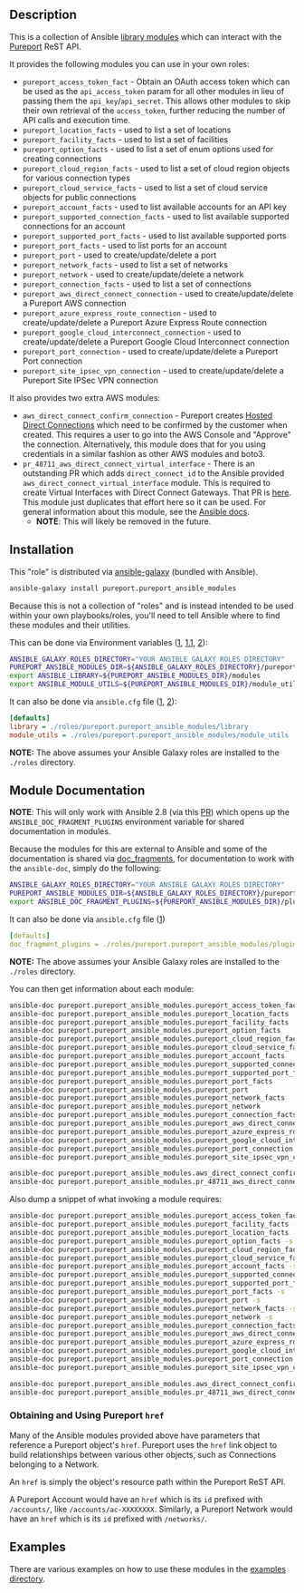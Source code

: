 ## Description
This is a collection of Ansible [library modules](https://docs.ansible.com/ansible/2.8/user_guide/modules_intro.html) which can
interact with the [Pureport](https://www.pureport.com/) ReST API.

It provides the following modules you can use in your own roles:
- `pureport_access_token_fact` - Obtain an OAuth access token which can be used as the `api_access_token` param 
  for all other modules in lieu of passing them the `api_key`/`api_secret`.  This allows other modules to skip their own retrieval 
  of the `access_token`, further reducing the number of API calls and execution time. 
- `pureport_location_facts` - used to list a set of locations
- `pureport_facility_facts` - used to list a set of facilities
- `pureport_option_facts` - used to list a set of enum options used for creating connections
- `pureport_cloud_region_facts` - used to list a set of cloud region objects for various connection types
- `pureport_cloud_service_facts` - used to list a set of cloud service objects for public connections
- `pureport_account_facts` - used to list available accounts for an API key
- `pureport_supported_connection_facts` - used to list available supported connections for an account
- `pureport_supported_port_facts` - used to list available supported ports
- `pureport_port_facts` - used to list ports for an account
- `pureport_port` - used to create/update/delete a port
- `pureport_network_facts` - used to list a set of networks
- `pureport_network` - used to create/update/delete a network
- `pureport_connection_facts` - used to list a set of connections
- `pureport_aws_direct_connect_connection` - used to create/update/delete a Pureport AWS connection
- `pureport_azure_express_route_connection` - used to create/update/delete a Pureport Azure Express Route connection
- `pureport_google_cloud_interconnect_connection` - used to create/update/delete a Pureport Google Cloud Interconnect connection
- `pureport_port_connection` - used to create/update/delete a Pureport Port connection
- `pureport_site_ipsec_vpn_connection` - used to create/update/delete a Pureport Site IPSec VPN connection

It also provides two extra AWS modules:
- `aws_direct_connect_confirm_connection` - Pureport creates [Hosted Direct Connections](https://docs.aws.amazon.com/directconnect/latest/UserGuide/accept-hosted-connection.html)
which need to be confirmed by the customer when created.  This requires a user to go into the AWS Console and "Approve" the connection.  Alternatively,
this module does that for you using credentials in a similar fashion as other AWS modules and boto3.
- `pr_48711_aws_direct_connect_virtual_interface` - There is an outstanding PR which adds `direct_connect_id` to the Ansible provided 
`aws_direct_connect_virtual_interface` module.  This is required to create Virtual Interfaces with Direct Connect Gateways. 
That PR is [here](https://github.com/ansible/ansible/pull/48711).  This module just duplicates that effort here so it can be used.
For general information about this module, see the [Ansible docs](https://docs.ansible.com/ansible/2.8/modules/aws_direct_connect_virtual_interface_module.html).
  - **NOTE**: This will likely be removed in the future.

## Installation
This "role" is distributed via [ansible-galaxy](https://galaxy.ansible.com/) (bundled with Ansible).

```bash
ansible-galaxy install pureport.pureport_ansible_modules
```

Because this is not a collection of "roles" and is instead intended to be used within your own playbooks/roles, you'll need to tell
Ansible where to find these modules and their utilities.

This can be done via Environment variables ([1](https://docs.ansible.com/ansible/2.8/dev_guide/developing_locally.html#adding-a-module-locally),
[1.1](https://docs.ansible.com/ansible/2.8/reference_appendices/config.html#envvar-ANSIBLE_LIBRARY),
[2](https://docs.ansible.com/ansible/2.8/reference_appendices/config.html?highlight=module_utils#envvar-ANSIBLE_MODULE_UTILS)):

```bash
ANSIBLE_GALAXY_ROLES_DIRECTORY="YOUR ANSIBLE GALAXY ROLES DIRECTORY"
PUREPORT_ANSIBLE_MODULES_DIR=${ANSIBLE_GALAXY_ROLES_DIRECTORY}/pureport.pureport_ansible_modules
export ANSIBLE_LIBRARY=${PUREPORT_ANSIBLE_MODULES_DIR}/modules
export ANSIBLE_MODULE_UTILS=${PUREPORT_ANSIBLE_MODULES_DIR}/module_utils
```

It can also be done via `ansible.cfg` file ([1](https://docs.ansible.com/ansible/2.8/reference_appendices/config.html#default-module-path),
[2](https://docs.ansible.com/ansible/2.8/reference_appendices/config.html#default-module-utils-path)):
```ini
[defaults]
library = ./roles/pureport.pureport_ansible_modules/library
module_utils = ./roles/pureport.pureport_ansible_modules/module_utils
```

**NOTE:** The above assumes your Ansible Galaxy roles are installed to the `./roles` directory.

## Module Documentation
**NOTE**: This will only work with Ansible 2.8 (via this [PR](https://github.com/ansible/ansible/pull/50172)) which opens up
the `ANSIBLE_DOC_FRAGMENT_PLUGINS` environment variable for shared documentation in modules.

Because the modules for this are external to Ansible and some of the documentation is shared via 
[doc_fragments](https://docs.ansible.com/ansible/2.8/dev_guide/developing_modules_documenting.html#documentation-fragments), for 
documentation to work with the `ansible-doc`, simply do the following:
```bash
ANSIBLE_GALAXY_ROLES_DIRECTORY="YOUR ANSIBLE GALAXY ROLES DIRECTORY"
PUREPORT_ANSIBLE_MODULES_DIR=${ANSIBLE_GALAXY_ROLES_DIRECTORY}/pureport.pureport_ansible_modules
export ANSIBLE_DOC_FRAGMENT_PLUGINS=${PUREPORT_ANSIBLE_MODULES_DIR}/plugins/doc_fragments
```

It can also be done via `ansible.cfg` file ([1](https://docs.ansible.com/ansible/2.8/reference_appendices/config.html#doc-fragment-plugin-path))
```yaml
[defaults]
doc_fragment_plugins = ./roles/pureport.pureport_ansible_modules/plugins/doc_fragments
```

**NOTE:** The above assumes your Ansible Galaxy roles are installed to the `./roles` directory.

You can then get information about each module:
```bash
ansible-doc pureport.pureport_ansible_modules.pureport_access_token_fact
ansible-doc pureport.pureport_ansible_modules.pureport_location_facts
ansible-doc pureport.pureport_ansible_modules.pureport_facility_facts
ansible-doc pureport.pureport_ansible_modules.pureport_option_facts
ansible-doc pureport.pureport_ansible_modules.pureport_cloud_region_facts
ansible-doc pureport.pureport_ansible_modules.pureport_cloud_service_facts
ansible-doc pureport.pureport_ansible_modules.pureport_account_facts
ansible-doc pureport.pureport_ansible_modules.pureport_supported_connection_facts
ansible-doc pureport.pureport_ansible_modules.pureport_supported_port_facts
ansible-doc pureport.pureport_ansible_modules.pureport_port_facts
ansible-doc pureport.pureport_ansible_modules.pureport_port
ansible-doc pureport.pureport_ansible_modules.pureport_network_facts
ansible-doc pureport.pureport_ansible_modules.pureport_network
ansible-doc pureport.pureport_ansible_modules.pureport_connection_facts
ansible-doc pureport.pureport_ansible_modules.pureport_aws_direct_connect_connection
ansible-doc pureport.pureport_ansible_modules.pureport_azure_express_route_connection
ansible-doc pureport.pureport_ansible_modules.pureport_google_cloud_interconnect_connection
ansible-doc pureport.pureport_ansible_modules.pureport_port_connection
ansible-doc pureport.pureport_ansible_modules.pureport_site_ipsec_vpn_connection

ansible-doc pureport.pureport_ansible_modules.aws_direct_connect_confirm_connection
ansible-doc pureport.pureport_ansible_modules.pr_48711_aws_direct_connect_virtual_interface
```

Also dump a snippet of what invoking a module requires:
```bash
ansible-doc pureport.pureport_ansible_modules.pureport_access_token_fact -s
ansible-doc pureport.pureport_ansible_modules.pureport_facility_facts -s
ansible-doc pureport.pureport_ansible_modules.pureport_location_facts -s
ansible-doc pureport.pureport_ansible_modules.pureport_option_facts -s
ansible-doc pureport.pureport_ansible_modules.pureport_cloud_region_facts -s
ansible-doc pureport.pureport_ansible_modules.pureport_cloud_service_facts -s
ansible-doc pureport.pureport_ansible_modules.pureport_account_facts -s
ansible-doc pureport.pureport_ansible_modules.pureport_supported_connection_facts -s
ansible-doc pureport.pureport_ansible_modules.pureport_supported_port_facts -s
ansible-doc pureport.pureport_ansible_modules.pureport_port_facts -s
ansible-doc pureport.pureport_ansible_modules.pureport_port -s
ansible-doc pureport.pureport_ansible_modules.pureport_network_facts -s
ansible-doc pureport.pureport_ansible_modules.pureport_network -s
ansible-doc pureport.pureport_ansible_modules.pureport_connection_facts -s
ansible-doc pureport.pureport_ansible_modules.pureport_aws_direct_connect_connection -s
ansible-doc pureport.pureport_ansible_modules.pureport_azure_express_route_connection -s
ansible-doc pureport.pureport_ansible_modules.pureport_google_cloud_interconnect_connection -s
ansible-doc pureport.pureport_ansible_modules.pureport_port_connection -s
ansible-doc pureport.pureport_ansible_modules.pureport_site_ipsec_vpn_connection -s

ansible-doc pureport.pureport_ansible_modules.aws_direct_connect_confirm_connection -s
ansible-doc pureport.pureport_ansible_modules.pr_48711_aws_direct_connect_virtual_interface -s
```

### Obtaining and Using Pureport `href`
Many of the Ansible modules provided above have parameters that reference a Pureport object's `href`.  Pureport uses
the `href` link object to build relationships between various other objects, such as Connections belonging to a Network.

An `href` is simply the object's resource path within the Pureport ReST API.

A Pureport Account would have an `href` which is its `id` prefixed with `/accounts/`, like `/accounts/ac-XXXXXXXX`.
Similarly, a Pureport Network would have an `href` which is its `id` prefixed with `/networks/`.

## Examples
There are various examples on how to use these modules in the [examples directory](examples/README.md).
